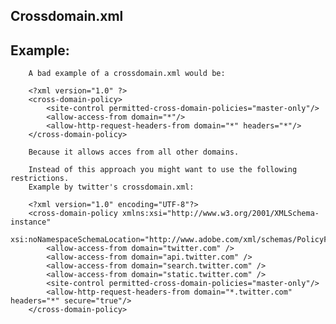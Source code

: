 Crossdomain.xml 
-------

## Example:

    
		A bad example of a crossdomain.xml would be:

		<?xml version="1.0" ?>
		<cross-domain-policy>
			<site-control permitted-cross-domain-policies="master-only"/>
			<allow-access-from domain="*"/>
			<allow-http-request-headers-from domain="*" headers="*"/>
		</cross-domain-policy>

		Because it allows acces from all other domains.

		Instead of this approach you might want to use the following restrictions. 
		Example by twitter's crossdomain.xml:

		<?xml version="1.0" encoding="UTF-8"?>
		<cross-domain-policy xmlns:xsi="http://www.w3.org/2001/XMLSchema-instance" 
		xsi:noNamespaceSchemaLocation="http://www.adobe.com/xml/schemas/PolicyFile.xsd">
			<allow-access-from domain="twitter.com" />
			<allow-access-from domain="api.twitter.com" />
			<allow-access-from domain="search.twitter.com" />
			<allow-access-from domain="static.twitter.com" />
			<site-control permitted-cross-domain-policies="master-only"/>
			<allow-http-request-headers-from domain="*.twitter.com" headers="*" secure="true"/>
		</cross-domain-policy>


	
